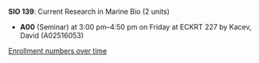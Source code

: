 **SIO 139**: Current Research in Marine Bio (2 units)

- **A00** (Seminar) at 3:00 pm–4:50 pm on Friday at ECKRT 227 by Kacev, David (A02516053)

[Enrollment numbers over time](./SIO139.tsv)
